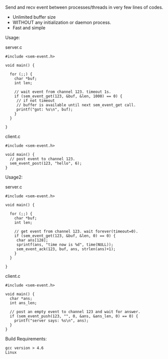 Send and recv event between processes/threads in very few lines of codes.

  * Unlimited buffer size 
  * WITHOUT any initialization or daemon process.
  * Fast and simple

Usage:

server.c

    #include <sem-event.h>
    
    void main() {
      
      for (;;) {
        char *buf;
        int len;
         
        // wait event from channel 123. timeout 1s.
        if (sem_event_get(123, &buf, &len, 1000) == 0) {
         // if not timeout
         // buffer is available until next sem_event_get call.
         printf("got: %s\n", buf);
        }
      }
      
    }

client.c

    #include <sem-event.h>
    
    void main() {
      // post event to channel 123.
      sem_event_post(123, "hello", 6);
    }

Usage2:

server.c

    #include <sem-event.h>
    
    void main() {
      
      for (;;) {
        char *buf;
        int len;
        
        // get event from channel 123. wait forever(timeout=0).
        if (sem_event_get(123, &buf, &len, 0) == 0) {
         char ans[128];
         sprintf(ans, "time now is %d", time(NULL));
         sem_event_ack(123, buf, ans, strlen(ans)+1);
        }
      }
      
    }
  
client.c

    #include <sem-event.h>
    
    void main() {
      char *ans;
      int ans_len;
      
      // post an empty event to channel 123 and wait for answer.
      if (sem_event_push(123, "", 0, &ans, &ans_len, 0) == 0) {
        printf("server says: %s\n", ans);
      }
    }


Build Requirements:

    gcc version > 4.6
    Linux
    

